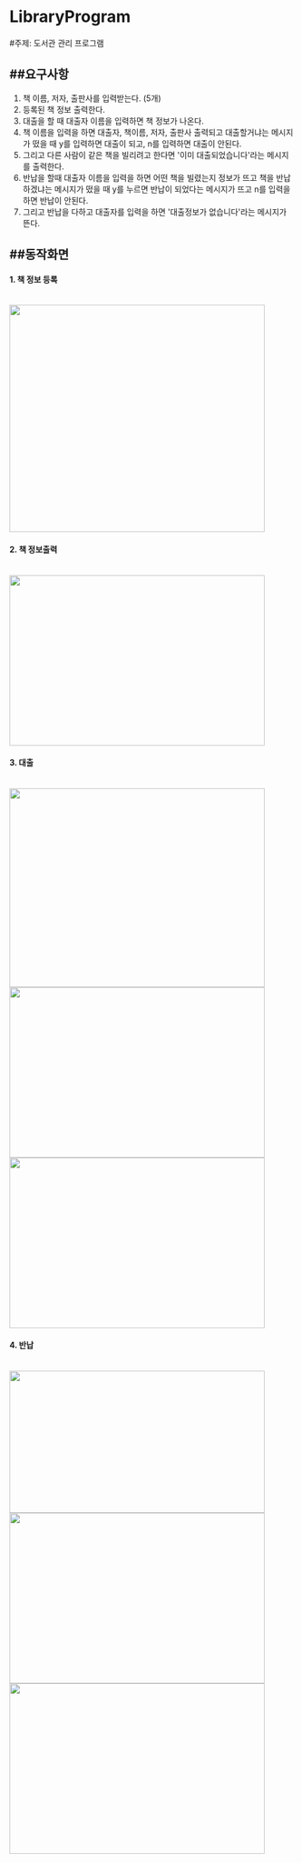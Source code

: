 # LibraryProgram

#주제: 도서관 관리 프로그램

##요구사항
---
1. 책 이름, 저자, 출판사를 입력받는다. (5개)
2. 등록된 책 정보 출력한다.
3. 대출을 할 때 대출자 이름을 입력하면 책 정보가 나온다.
4. 책 이름을 입력을 하면 대출자, 책이름, 저자, 출판사 출력되고 대출할거냐는 메시지가 떴을 때 y를 입력하면 대출이 되고, n를 입력하면 대출이 안된다.
5. 그리고 다른 사람이 같은 책을 빌리려고 한다면 '이미 대출되었습니다'라는 메시지를 출력한다.
6. 반납을 할때 대출자 이름을 입력을 하면 어떤 책을 빌렸는지 정보가 뜨고 책을 반납하겠냐는 메시지가 떴을 때 y를 누르면 반납이 되었다는 메시지가 뜨고 
   n를 입력을 하면 반납이 안된다.
7. 그리고 반납을 다하고 대출자를 입력을 하면 '대출정보가 없습니다'라는 메시지가 뜬다. 

##동작화면
---
<h4>1. 책 정보 등록</h4><br>
<img src = "https://user-images.githubusercontent.com/119032753/208434474-70e86130-75df-43a4-b474-6aa2c660263f.png" width = "450" height = "400">
<h4>2. 책 정보출력</h4><br>
<img src = "https://user-images.githubusercontent.com/119032753/208435180-a34f154d-cfe8-4d02-a65c-7258c46c06c0.png" width = "450" height = "300">
<h4>3. 대출 </h4><br>
<img src = "https://user-images.githubusercontent.com/119032753/208438310-ccad14fc-f24d-4bdb-bf6d-22176245340e.png" width = "450" height = "350">
<img src = "https://user-images.githubusercontent.com/119032753/208441863-04b1c3ac-7d7c-4f96-87f4-e11eae9e5bf6.png" width = "450" height = "300">
<img src = "https://user-images.githubusercontent.com/119032753/208438770-8ccffa04-ab7f-41bc-86f6-688f8c36f5fa.png" width = "450" height = "300">
<h4>4. 반납 </h4><br>
<img src = "https://user-images.githubusercontent.com/119032753/208439204-34a95921-4af9-4150-b628-a2dc79b470d4.png" width = "450" height = "250">
<img src = "https://user-images.githubusercontent.com/119032753/208440852-005eb51c-fdd4-4840-9cd9-294ea158be38.png" width = "450" height = "300">
<img src = "https://user-images.githubusercontent.com/119032753/208441371-2da3b710-8ac9-4cd8-a100-77cbced91d5a.png" width = "450" height = "300">
